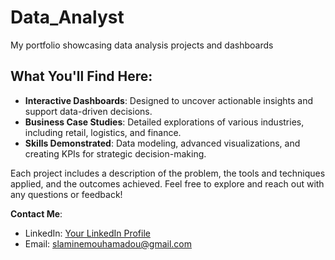 # Data_Analyst
My portfolio showcasing data analysis projects and dashboards
## What You'll Find Here:
- **Interactive Dashboards**: Designed to uncover actionable insights and support data-driven decisions.
- **Business Case Studies**: Detailed explorations of various industries, including retail, logistics, and finance.
- **Skills Demonstrated**: Data modeling, advanced visualizations, and creating KPIs for strategic decision-making.

Each project includes a description of the problem, the tools and techniques applied, and the outcomes achieved. Feel free to explore and reach out with any questions or feedback!

**Contact Me**:  
- LinkedIn: [Your LinkedIn Profile](https://www.linkedin.com/in/mouhamadou-lamine-sagna-sy-834a431b7/)  
- Email: slaminemouhamadou@gmail.com
